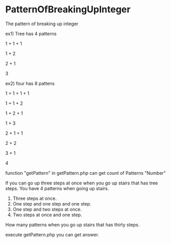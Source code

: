 PatternOfBreakingUpInteger
==========================

The pattern of breaking up integer


ex1) Tree has 4 patterns

1 + 1 + 1

1 + 2

2 + 1

3

ex2) four has 8 pattens

1 + 1 + 1 + 1

1 + 1 + 2

1 + 2 + 1

1 + 3

2 + 1 + 1

2 + 2

3 + 1

4

 function "getPattern" in getPattern.php can get count of Patterns "Number"
 
 If you can go up three steps at once when you go up stairs that has tree steps.
 You have 4 patterns when going up stairs.
 
 1. Three steps at once.
 2. One step and one step and one step.
 3. One step and two steps at once.
 4. Two steps at once and one step.
 
 How many patterns when you go up stairs that has thirty steps.
 
 execute getPattern.php you can get answer. 
 
 
 
